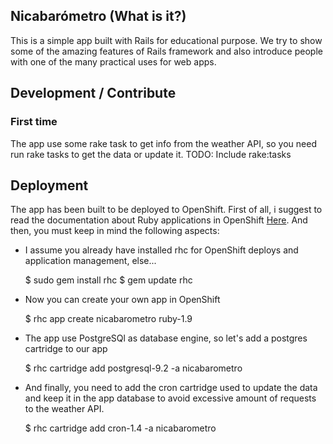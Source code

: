 ## Nicabarómetro (What is it?)

This is a simple app built with Rails for educational purpose. We try to show some of the amazing features of Rails framework and also introduce people with one of the many practical uses for web apps.

## Development / Contribute

### First time

The app use some rake task to get info from the weather API, so you need run rake tasks to get the data or update it. 
TODO: Include rake:tasks

## Deployment

The app has been built to be deployed to OpenShift. First of all, i suggest to read the documentation about Ruby applications in OpenShift [Here](https://www.openshift.com/developers/ruby). And then, you must keep in mind the following aspects:

* I assume you already have installed rhc for OpenShift deploys and application management, else...
    
    $ sudo gem install rhc
    $ gem update rhc 

* Now you can create your own app in OpenShift

    $ rhc app create nicabarometro ruby-1.9

* The app use PostgreSQl as database engine, so let's add a postgres cartridge to our app

    $ rhc cartridge add postgresql-9.2 -a nicabarometro
    
* And finally, you need to add the cron cartridge used to update the data and keep it in the app database to avoid excessive amount of requests to the weather API.  
    
    $ rhc cartridge add cron-1.4 -a nicabarometro
 


